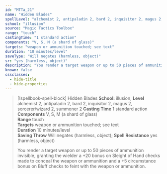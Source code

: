 ```yaml
---
id: "MTTa_21"
name: "Hidden Blades"
spellLevel: "alchemist 2, antipaladin 2, bard 2, inquisitor 2, magus 2, sorcerer/wizard 2, summoner 2"
school: "illusion"
source: "Magic Tactics Toolbox"
range: "touch"
castingTime: "1 standard action"
components: "V, S, M (a shard of glass)"
targets: "weapon or ammunition touched; see text"
duration: "10 minutes/level"
saveType: "Will negates (harmless, object)"
sr: "yes (harmless, object)"
description: "You render a target weapon or up to 50 pieces of ammunition invisible, granting the wielder a +20 bonus on Sleight of Hand checks made to conceal the weapon or ammunition and a +5 circumstance bonus on Bluff checks to feint with the weapon or ammunition."
known: false
cssclasses:
  - hide-title
  - hide-properties
---
```


> [!spellbook-spell-block] Hidden Blades
> **School:** illusion; **Level** alchemist 2, antipaladin 2, bard 2, inquisitor 2, magus 2, sorcerer/wizard 2, summoner 2
> **Casting Time** 1 standard action  
> **Components** V, S, M (a shard of glass)  
> **Range** touch  
> **Targets** weapon or ammunition touched; see text  
> **Duration** 10 minutes/level  
> **Saving Throw** Will negates (harmless, object); **Spell Resistance** yes (harmless, object)
> 
> You render a target weapon or up to 50 pieces of ammunition invisible, granting the wielder a +20 bonus on Sleight of Hand checks made to conceal the weapon or ammunition and a +5 circumstance bonus on Bluff checks to feint with the weapon or ammunition.